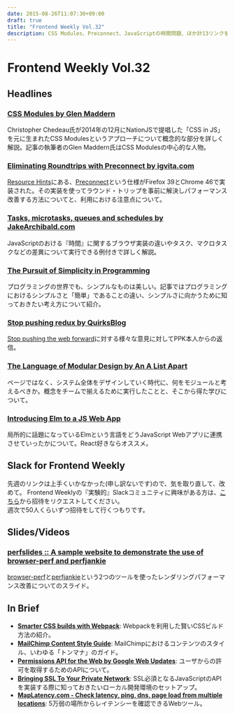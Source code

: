 ```yaml
---
date: 2015-08-26T11:07:30+09:00
draft: true
title: "Frontend Weekly Vol.32"
description: CSS Modules、Preconnect、JavaScriptの時間問題、ほか計13リンクを紹介
---
```


# Frontend Weekly Vol.32

## Headlines

### [CSS Modules by Glen Maddern](http://glenmaddern.com/articles/css-modules)

Christopher Chedeau氏が2014年の12月にNationJSで提唱した「CSS in JS」を元に生まれたCSS Modulesというアプローチについて概念的な部分を詳しく解説。記事の執筆者のGlen Maddern氏はCSS Modulesの中心的な人物。

### [Eliminating Roundtrips with Preconnect by igvita.com](https://www.igvita.com/2015/08/17/eliminating-roundtrips-with-preconnect/)

[Resource Hints](http://w3c.github.io/resource-hints)にある、[Preconnect](http://w3c.github.io/resource-hints/#preconnect)という仕様がFirefox 39とChrome 46で実装された。その実装を使ってラウンド・トリップを事前に解決しパフォーマンス改善する方法についてと、利用における注意点について。

### [Tasks, microtasks, queues and schedules by JakeArchibald.com](https://jakearchibald.com/2015/tasks-microtasks-queues-and-schedules/)

JavaScriptのおける『時間』に関するブラウザ実装の違いやタスク、マクロタスクなどの差異について実行できる例付きで詳しく解説。

### [The Pursuit of Simplicity in Programming](http://blog.mediumequalsmessage.com/simplicity-in-programming)

プログラミングの世界でも、シンプルなものは美しい。記事ではプログラミングにおけるシンプルさと「簡単」であることの違い、シンプルさに向かうために知っておきたい考え方について紹介。

### [Stop pushing redux by QuirksBlog](http://www.quirksmode.org/blog/archives/2015/08/stop_pushing_re.html)

[Stop pushing the web forward](http://www.quirksmode.org/blog/archives/2015/07/stop_pushing_th.html)に対する様々な意見に対してPPK本人からの返信。

### [The Language of Modular Design by An A List Apart](http://alistapart.com/article/language-of-modular-design)

ページではなく、システム全体をデザインしていく時代に、何をモジュールと考えるべきか。概念をチームで揃えるために実行したことと、そこから得た学びについて。

### [Introducing Elm to a JS Web App](http://noredinktech.tumblr.com/post/126978281075/walkthrough-introducing-elm-to-a-js-web-app)

局所的に話題になっているElmという言語をどうJavaScript Webアプリに連携させていったかについて。React好きならオススメ。

## Slack for Frontend Weekly

先週のリンクは上手くいかなかった(申し訳ないです)ので、気を取り直して、改めて。
Frontend Weeklyの『実験的』Slackコミュニティに興味がある方は、[こちら](https://studiomohawk.typeform.com/to/Kj8Gaj)から招待をリクエストしてください。  
週次で50人くらいずつ招待をして行くつもりです。

## Slides/Videos

### [perfslides :: A sample website to demonstrate the use of browser-perf and perfjankie](http://nparashuram.com/perfslides/)

[browser-perf](https://github.com/axemclion/browser-perf)と[perfjankie](https://github.com/axemclion/perfjankie)という2つのツールを使ったレンダリングパフォーマンス改善についてのスライド。

## In Brief

- [**Smarter CSS builds with Webpack**](http://bensmithett.com/smarter-css-builds-with-webpack/): Webpackを利用した賢いCSSビルド方法の紹介。
- [**MailChimp Content Style Guide**](http://styleguide.mailchimp.com/voice-and-tone/): MailChimpにおけるコンテンツのスタイル、いわゆる「トンマナ」のガイド。
- [**Permissions API for the Web by Google Web Updates**](https://developers.google.com/web/updates/2015/04/permissions-api-for-the-web): ユーザからの許可を取得するためのAPIについて。
- [**Bringing SSL To Your Private Network**](https://www.webreflection.co.uk/blog/2015/08/08/bringing-ssl-to-your-private-network): SSL必須となるJavaScriptのAPIを実装する際に知っておきたいローカル開発環境のセットアップ。
- [**MapLatency.com - Check latency, ping, dns, page load from multiple locations**](http://www.maplatency.com/): 5万弱の場所からレイテンシーを確認できるWebツール。

